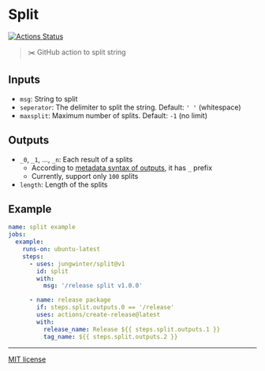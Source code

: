 # Split

[![Actions Status](https://github.com/jungwinter/split/workflows/ci/badge.svg)](https://github.com/jungwinter/split/actions)

> ✂️ GitHub action to split string

## Inputs

- `msg`: String to split
- `seperator`: The delimiter to split the string. Default: `' '` (whitespace)
- `maxsplit`: Maximum number of splits. Default: `-1` (no limit)

## Outputs

- `_0`, `_1`, ..., `_n`: Each result of a splits
  - According to [metadata syntax of outputs], it has `_` prefix
  - Currently, support only `100` splits
- `length`: Length of the splits

## Example

```yaml
name: split example
jobs:
  example:
    runs-on: ubuntu-latest
    steps:
      - uses: jungwinter/split@v1
        id: split
        with:
          msg: '/release split v1.0.0'

      - name: release package
        if: steps.split.outputs.0 == '/release'
        uses: actions/create-release@latest
        with:
          release_name: Release ${{ steps.split.outputs.1 }}
          tag_name: ${{ steps.split.outputs.2 }}
```

---

[MIT license]


[MIT license]: LICENSE
[metadata syntax of outputs]: https://help.github.com/en/actions/building-actions/metadata-syntax-for-github-actions#outputsoutput_id

